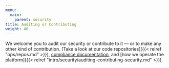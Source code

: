```yaml
---
menu:
  main:
    parent: security
title: Auditing or Contributing
weight: 40
---
```


We welcome you to audit our security or contribute to it — or to make any other kind of contribution. [Take a look at our code repositories]({{< relref "ops/repos.md" >}}), [compliance documentation](https://compliance.cloud.gov), and [how we operate the platform]({{< relref "intro/security/auditing-contributing-security.md" >}}).
